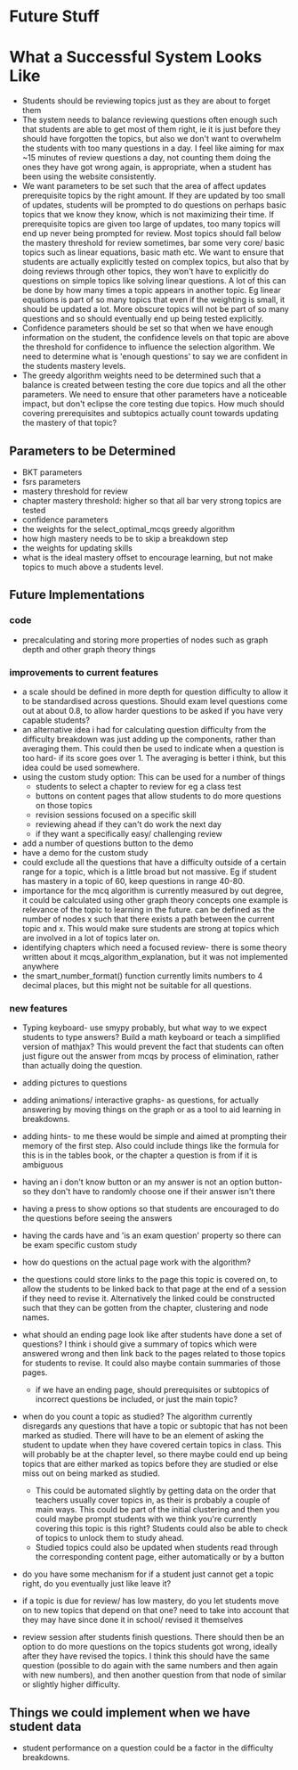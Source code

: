 # Future Stuff
# What a Successful System Looks Like
- Students should be reviewing topics just as they are about to forget them
- The system needs to balance reviewing questions often enough such that students are able to get most of them right, ie it is just before they should have forgotten the topics, but also we don't want to overwhelm the students with too many questions in a day. I feel like aiming for max ~15 minutes of review questions a day, not counting them doing the ones they have got wrong again, is appropriate, when a student has been using the website consistently.
- We want parameters to be set such that the area of affect updates prerequisite topics by the right amount. If they are updated by too small of updates, students will be prompted to do questions on perhaps basic topics that we know they know, which is not maximizing their time. If prerequisite topics are given too large of updates, too many topics will end up never being prompted for review. Most topics should fall below the mastery threshold for review sometimes, bar some very core/ basic topics such as linear equations, basic math etc. We want to ensure that students are actually explicitly tested on complex topics, but also that by doing reviews through other topics, they won't have to explicitly do questions on simple topics like solving linear questions. A lot of this can be done by how many times a topic appears in another topic. Eg linear equations is part of so many topics that even if the weighting is small, it should be updated a lot. More obscure topics will not be part of so many questions and so should eventually end up being tested explicitly. 
- Confidence parameters should be set so that when we have enough information on the student, the confidence levels on that topic are above the threshold for confidence to influence the selection algorithm. We need to determine what is 'enough questions' to say we are confident in the students mastery levels.
- The greedy algorithm weights need to be determined such that a balance is created between testing the core due topics and all the other parameters. We need to ensure that other parameters have a noticeable impact, but don't eclipse the core testing due topics. How much should covering prerequisites and subtopics actually count towards updating the mastery of that topic? 

## Parameters to be Determined
- BKT parameters
- fsrs parameters
- mastery threshold for review
- chapter mastery threshold: higher so that all bar very strong topics are tested
- confidence parameters
- the weights for the select_optimal_mcqs greedy algorithm
- how high mastery needs to be to skip a breakdown step
- the weights for updating skills
- what is the ideal mastery offset to encourage learning, but not make topics to much above a students level. 
## Future Implementations
### code
- precalculating and storing more properties of nodes such as graph depth and other graph theory things
### improvements to current features
- a scale should be defined in more depth for question difficulty to allow it to be standardised across questions. Should exam level questions come out at about 0.8, to allow harder questions to be asked if you have very capable students?
- an alternative idea i had for calculating question difficulty from the difficulty breakdown was just adding up the components, rather than averaging them. This could then be used to indicate when a question is too hard- if its score goes over 1. The averaging is better i think, but this idea could be used somewhere. 
- using the custom study option: This can be used for a number of things
    - students to select a chapter to review for eg a class test
    - buttons on content pages that allow students to do more questions on those topics
    - revision sessions focused on a specific skill
    - reviewing ahead if they can't do work the next day
    - if they want a specifically easy/ challenging review
- add a number of questions button to the demo
- have a demo for the custom study
- could exclude all the questions that have a difficulty outside of a certain range for a topic,
which is a little broad but not massive. Eg if student has mastery in a topic of 60, keep questions in range 40-80.
- importance for the mcq algorithm is currently measured by out degree, it could be calculated using other graph theory concepts one example is relevance of the topic to learning in the future. can be defined as the number of nodes x such that there exists a path between the current topic and x. This would make sure students are strong at topics which are involved in a lot of topics later on.
- identifying chapters which need a focused review- there is some theory written about it mcqs_algorithm_explanation, but it was not implemented anywhere
- the smart_number_format() function currently limits numbers to 4 decimal places, but this might not be suitable for all questions. 
### new features
- Typing keyboard- use smypy probably, but what way to we expect students to type answers? Build a math keyboard or teach a simplified version of mathjax? This would prevent the fact that students can often just figure out the answer from mcqs by process of elimination, rather than actually doing the question. 
- adding pictures to questions
- adding animations/ interactive graphs- as questions, for actually answering by moving things on the graph or as a tool to aid learning in breakdowns. 
- adding hints- to me these would be simple and aimed at prompting their memory of the first step. Also could include things like the formula for this is in the tables book, or the chapter a question is from if it is ambiguous 
- having an i don't know button or an my answer is not an option button- so they don't have to randomly choose one if their answer isn't there
- having a press to show options so that students are encouraged to do the questions before seeing the answers
- having the cards have and 'is an exam question' property so there can be exam specific custom study
- how do questions on the actual page work with the algorithm?
- the questions could store links to the page this topic is covered on, to allow the students to be linked back to that page at the end of a session if they need to revise it. Alternatively the linked could be constructed such that they can be gotten from the chapter, clustering and node names. 
- what should an ending page look like after students have done a set of questions? I think i should give a summary of topics which were answered wrong and then link back to the pages related to those topics for students to revise. It could also maybe contain summaries of those pages. 
    - if we have an ending page, should prerequisites or subtopics of incorrect questions be included, or just the main topic?
- when do you count a topic as studied? The algorithm currently disregards any questions that have a topic  or subtopic that has not been marked as studied. There will have to be an element of asking the student to update when they have covered certain topics in class. This will probably be at the chapter level, so there maybe could end up being topics that are either marked as topics before they are studied or else miss out on being marked as studied. 
    - This could be automated slightly by getting data on the order that teachers usually cover topics in, as their is probably a couple of main ways. This could be part of the initial clustering and then you could maybe prompt students with we think you're currently covering this topic is this right? Students could also be able to check of topics to unlock them to study ahead.  
    - Studied topics could also be updated when students read through the corresponding content page, either automatically or by a button

- do you have some mechanism for if a student just cannot get a topic right, do you eventually just like leave it?
- if a topic is due for review/ has low mastery, do you let students move on to new topics that depend on that one? need to take into account that they may have since done it in school/ revised it themselves

- review session after students finish questions. There should then be an option to do more questions on the topics students got wrong, ideally after they have revised the topics. I think this should have the same question (possible to do again with the same numbers and then again with new numbers), and then another question from that node of similar or slightly higher difficulty. 
## Things we could implement when we have student data
- student performance on a question could be a factor in the difficulty breakdowns. 


